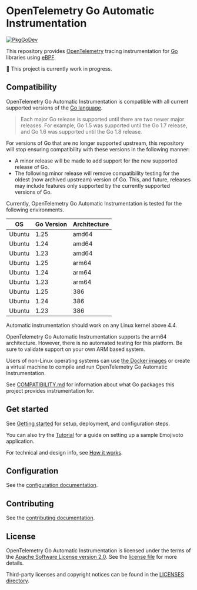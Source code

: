 # OpenTelemetry Go Automatic Instrumentation

[![PkgGoDev](https://pkg.go.dev/badge/go.opentelemetry.io/auto)](https://pkg.go.dev/go.opentelemetry.io/auto)

This repository provides [OpenTelemetry] tracing instrumentation for [Go] libraries using [eBPF].

:construction: This project is currently work in progress.

## Compatibility

OpenTelemetry Go Automatic Instrumentation is compatible with all current supported versions of the [Go language](https://golang.org/doc/devel/release#policy).

> Each major Go release is supported until there are two newer major releases.
> For example, Go 1.5 was supported until the Go 1.7 release, and Go 1.6 was supported until the Go 1.8 release.

For versions of Go that are no longer supported upstream, this repository will stop ensuring compatibility with these versions in the following manner:

- A minor release will be made to add support for the new supported release of Go.
- The following minor release will remove compatibility testing for the oldest (now archived upstream) version of Go.
   This, and future, releases may include features only supported by the currently supported versions of Go.

Currently, OpenTelemetry Go Automatic Instrumentation is tested for the following environments.

| OS      | Go Version | Architecture |
| ------- | ---------- | ------------ |
| Ubuntu  | 1.25       | amd64        |
| Ubuntu  | 1.24       | amd64        |
| Ubuntu  | 1.23       | amd64        |
| Ubuntu  | 1.25       | arm64        |
| Ubuntu  | 1.24       | arm64        |
| Ubuntu  | 1.23       | arm64        |
| Ubuntu  | 1.25       | 386          |
| Ubuntu  | 1.24       | 386          |
| Ubuntu  | 1.23       | 386          |

Automatic instrumentation should work on any Linux kernel above 4.4.

OpenTelemetry Go Automatic Instrumentation supports the arm64 architecture.
However, there is no automated testing for this platform.
Be sure to validate support on your own ARM based system.

Users of non-Linux operating systems can use
[the Docker images](https://github.com/open-telemetry/opentelemetry-go-instrumentation/pkgs/container/opentelemetry-go-instrumentation%2Fautoinstrumentation-go)
or create a virtual machine to compile and run OpenTelemetry Go Automatic Instrumentation.

See [COMPATIBILITY.md](./COMPATIBILITY.md) for information about what Go packages this project provides instrumentation for.

## Get started

See [Getting started](docs/getting-started.md) for setup, deployment, and configuration steps.

You can also try the [Tutorial](docs/tutorial) for a guide on setting up a sample Emojivoto application.

For technical and design info, see [How it works](docs/how-it-works.md).

## Configuration

See the [configuration documentation](docs/configuration.md).

## Contributing

See the [contributing documentation](./CONTRIBUTING.md).

## License

OpenTelemetry Go Automatic Instrumentation is licensed under the terms of the [Apache Software License version 2.0].
See the [license file](./LICENSE) for more details.

Third-party licenses and copyright notices can be found in the [LICENSES directory](./LICENSES).

[OpenTelemetry]: https://opentelemetry.io/
[Go]: https://go.dev/
[eBPF]: https://ebpf.io/
[Apache Software License version 2.0]: https://www.apache.org/licenses/LICENSE-2.0
